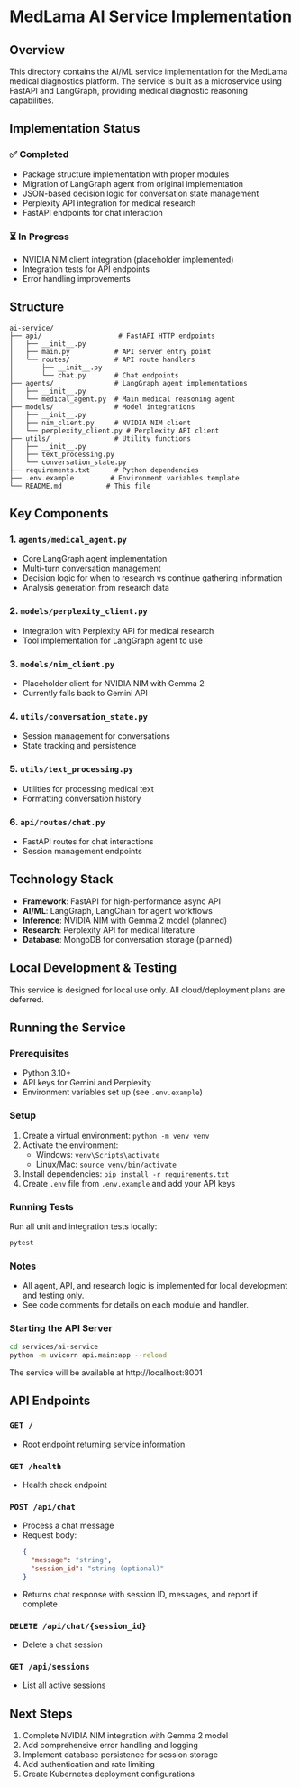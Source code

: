 # MedLama AI Service Implementation

## Overview
This directory contains the AI/ML service implementation for the MedLama medical diagnostics platform. The service is built as a microservice using FastAPI and LangGraph, providing medical diagnostic reasoning capabilities.

## Implementation Status

### ✅ Completed
- Package structure implementation with proper modules
- Migration of LangGraph agent from original implementation
- JSON-based decision logic for conversation state management
- Perplexity API integration for medical research
- FastAPI endpoints for chat interaction

### ⏳ In Progress
- NVIDIA NIM client integration (placeholder implemented)
- Integration tests for API endpoints
- Error handling improvements

## Structure
```
ai-service/
├── api/                   # FastAPI HTTP endpoints
│   ├── __init__.py
│   ├── main.py           # API server entry point
│   └── routes/           # API route handlers
│       ├── __init__.py
│       └── chat.py       # Chat endpoints
├── agents/               # LangGraph agent implementations
│   ├── __init__.py
│   └── medical_agent.py  # Main medical reasoning agent
├── models/               # Model integrations
│   ├── __init__.py
│   ├── nim_client.py     # NVIDIA NIM client
│   └── perplexity_client.py # Perplexity API client
├── utils/                # Utility functions
│   ├── __init__.py
│   ├── text_processing.py
│   └── conversation_state.py
├── requirements.txt      # Python dependencies
├── .env.example         # Environment variables template
└── README.md           # This file
```

## Key Components

### 1. `agents/medical_agent.py`
- Core LangGraph agent implementation
- Multi-turn conversation management
- Decision logic for when to research vs continue gathering information
- Analysis generation from research data

### 2. `models/perplexity_client.py`
- Integration with Perplexity API for medical research
- Tool implementation for LangGraph agent to use

### 3. `models/nim_client.py`
- Placeholder client for NVIDIA NIM with Gemma 2
- Currently falls back to Gemini API

### 4. `utils/conversation_state.py`
- Session management for conversations
- State tracking and persistence

### 5. `utils/text_processing.py`
- Utilities for processing medical text
- Formatting conversation history

### 6. `api/routes/chat.py`
- FastAPI routes for chat interactions
- Session management endpoints

## Technology Stack
- **Framework**: FastAPI for high-performance async API
- **AI/ML**: LangGraph, LangChain for agent workflows
- **Inference**: NVIDIA NIM with Gemma 2 model (planned)
- **Research**: Perplexity API for medical literature
- **Database**: MongoDB for conversation storage (planned)
 
## Local Development & Testing

This service is designed for local use only. All cloud/deployment plans are deferred.

## Running the Service

### Prerequisites
- Python 3.10+
- API keys for Gemini and Perplexity
- Environment variables set up (see `.env.example`)

### Setup
1. Create a virtual environment: `python -m venv venv`
2. Activate the environment: 
   - Windows: `venv\Scripts\activate`
   - Linux/Mac: `source venv/bin/activate`
3. Install dependencies: `pip install -r requirements.txt`
4. Create `.env` file from `.env.example` and add your API keys
 
### Running Tests
Run all unit and integration tests locally:
```bash
pytest
```
 
### Notes
- All agent, API, and research logic is implemented for local development and testing only.
- See code comments for details on each module and handler.

### Starting the API Server
```bash
cd services/ai-service
python -m uvicorn api.main:app --reload
```

The service will be available at http://localhost:8001

## API Endpoints

### `GET /`
- Root endpoint returning service information

### `GET /health`
- Health check endpoint

### `POST /api/chat`
- Process a chat message
- Request body:
  ```json
  {
    "message": "string",
    "session_id": "string (optional)"
  }
  ```
- Returns chat response with session ID, messages, and report if complete

### `DELETE /api/chat/{session_id}`
- Delete a chat session

### `GET /api/sessions`
- List all active sessions

## Next Steps
1. Complete NVIDIA NIM integration with Gemma 2 model
2. Add comprehensive error handling and logging
3. Implement database persistence for session storage
4. Add authentication and rate limiting
5. Create Kubernetes deployment configurations
